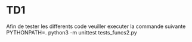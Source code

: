 # TD1
Afin de tester les differents code veuiller executer la commande suivante
PYTHONPATH=. python3 -m unittest tests_funcs2.py

